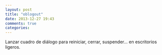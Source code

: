 ```yaml
---
layout: post
title: "oblogout"
date: 2013-12-27 19:43
comments: true
categories: 
---
```

Lanzar cuadro de diálogo para reiniciar, cerrar, suspender... en escritorios ligeros.

